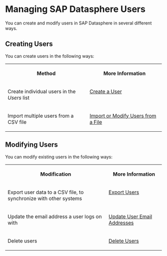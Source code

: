 <!-- loio4fb82cb61ca84d8389e9cb18d94dab26 -->

# Managing SAP Datasphere Users

You can create and modify users in SAP Datasphere in several different ways.



<a name="loio4fb82cb61ca84d8389e9cb18d94dab26__section_wfq_rrf_bfb"/>

## Creating Users

You can create users in the following ways:


<table>
<tr>
<th valign="top">

Method

</th>
<th valign="top">

More Information

</th>
</tr>
<tr>
<td valign="top">

Create individual users in the *Users* list

</td>
<td valign="top">

[Create a User](create-a-user-58d4b24.md) 

</td>
</tr>
<tr>
<td valign="top">

Import multiple users from a CSV file

</td>
<td valign="top">

[Import or Modify Users from a File](import-or-modify-users-from-a-file-b2698da.md) 

</td>
</tr>
</table>



## Modifying Users

You can modify existing users in the following ways:


<table>
<tr>
<th valign="top">

Modification

</th>
<th valign="top">

More Information

</th>
</tr>
<tr>
<td valign="top">

Export user data to a CSV file, to synchronize with other systems

</td>
<td valign="top">

[Export Users](export-users-e227d3c.md)

</td>
</tr>
<tr>
<td valign="top">

Update the email address a user logs on with

</td>
<td valign="top">

[Update User Email Addresses](update-user-email-addresses-0889208.md)

</td>
</tr>
<tr>
<td valign="top">

Delete users

</td>
<td valign="top">

[Delete Users](delete-users-3ceb94c.md)

</td>
</tr>
</table>

